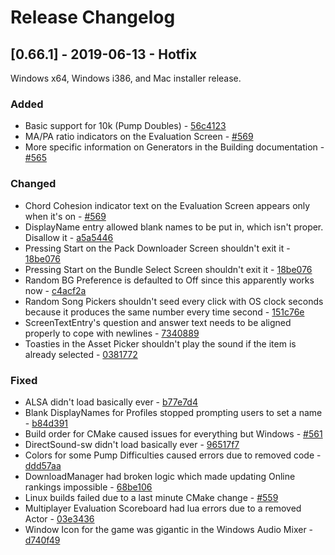 # Release Changelog


## [0.66.1] - 2019-06-13 - Hotfix

Windows x64, Windows i386, and Mac installer release.

### Added
- Basic support for 10k (Pump Doubles) - [56c4123](../../../commit/56c4123f29eb4dee941f3d69db528bcd6e027df1)
- MA/PA ratio indicators on the Evaluation Screen - [#569](../../../pull/569)
- More specific information on Generators in the Building documentation - [#565](../../../pull/565)
### Changed
- Chord Cohesion indicator text on the Evaluation Screen appears only when it's on - [#569](../../../pull/569)
- DisplayName entry allowed blank names to be put in, which isn't proper. Disallow it - [a5a5446](../../../commit/a5a544636fdc9b69de20b7eefe4333c2813c879f)
- Pressing Start on the Pack Downloader Screen shouldn't exit it - [18be076](../../../commit/18be076d7698e054a1ebacab81c62b87ab467c42)
- Pressing Start on the Bundle Select Screen shouldn't exit it - [18be076](../../../commit/18be076d7698e054a1ebacab81c62b87ab467c42)
- Random BG Preference is defaulted to Off since this apparently works now - [c4acf2a](../../../commit/c4acf2a52edf2841ceb26f424e5959282289feb0)
- Random Song Pickers shouldn't seed every click with OS clock seconds because it produces the same number every time second - [151c76e](../../../commit/151c76e6f9dd4a87c2bcf6df9d8c6a075150783b)
- ScreenTextEntry's question and answer text needs to be aligned properly to cope with newlines - [7340889](../../../commit/7340889485d602d796b37e78088f6f39bb00a28e)
- Toasties in the Asset Picker shouldn't play the sound if the item is already selected - [0381772](../../../commit/0381772cfa0c0588e21d339dccba03de9ec2e3ce)
### Fixed
- ALSA didn't load basically ever - [b77e7d4](../../../commit/b77e7d435da1b952cea781c1a0150b9a7c8f84a5)
- Blank DisplayNames for Profiles stopped prompting users to set a name - [b84d391](../../../commit/b84d391c14f501bcc8a7fc36c23d12b91ed2b61d)
- Build order for CMake caused issues for everything but Windows - [#561](../../../pull/561)
- DirectSound-sw didn't load basically ever - [96517f7](../../../commit/96517f7afb435ea10da8da683a0143b0b1b1b904)
- Colors for some Pump Difficulties caused errors due to removed code - [ddd57aa](../../../commit/ddd57aab828152033ecc7f40a19c67571c7197a7)
- DownloadManager had broken logic which made updating Online rankings impossible - [68be106](../../../commit/68be106bf14bdebe4b416b5abfe500fce3c3b61c)
- Linux builds failed due to a last minute CMake change - [#559](../../../pull/559)
- Multiplayer Evaluation Scoreboard had lua errors due to a removed Actor - [03e3436](../../../commit/03e3436e0b74b988b4b1081d193db342ca4bea46)
- Window Icon for the game was gigantic in the Windows Audio Mixer - [d740f49](../../../commit/d740f499ea444943d58fbf5802639ead0da02379)

